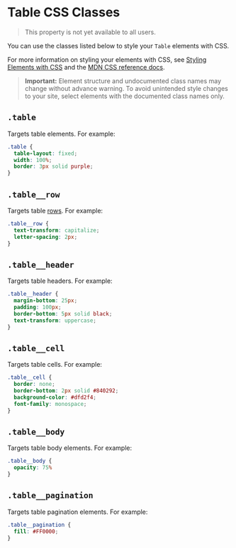 <!-- This article was published using the Doc Push single-sourcing tool. Any changes to this article MUST be made in the source file. Find it at www.github.com/wix-private/velo-docs.-->

# Table CSS Classes

> This property is not yet available to all users.

You can use the classes listed below
to style your `Table` elements with CSS.

For more information on styling your elements with CSS, see
[Styling Elements with CSS]($w/styling-elements-with-css) and the
[MDN CSS reference docs](https://developer.mozilla.org/en-US/docs/Learn/CSS).

<blockquote class="important">

__Important:__
Element structure and undocumented class names
may change without advance warning.
To avoid unintended style changes to your site,
select elements with the documented class names only.

</blockquote>

## `.table`

Targets table elements.
For example:

```css
.table {
  table-layout: fixed;
  width: 100%;
  border: 3px solid purple;
}
```

## `.table__row`

Targets table [rows]($w/table/rows).
For example:

```css
.table__row {
  text-transform: capitalize;
  letter-spacing: 2px;
}
```

## `.table__header`

Targets table headers.
For example:

```css
.table__header {
  margin-bottom: 25px;
  padding: 100px;
  border-bottom: 5px solid black;
  text-transform: uppercase;
}
```

## `.table__cell`

Targets table cells.
For example:

```css
.table__cell {
  border: none;
  border-bottom: 2px solid #840292;
  background-color: #dfd2f4;
  font-family: monospace;
}
```

## `.table__body`

Targets table body elements.
For example:

```css
.table__body {
  opacity: 75%
}
```

## `.table__pagination`

Targets table pagination elements.
For example:

```css
.table__pagination {
  fill: #FF0000;
}
```
